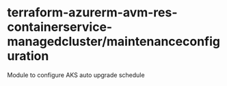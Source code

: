 # terraform-azurerm-avm-res-containerservice-managedcluster/maintenanceconfiguration

Module to configure AKS auto upgrade schedule
